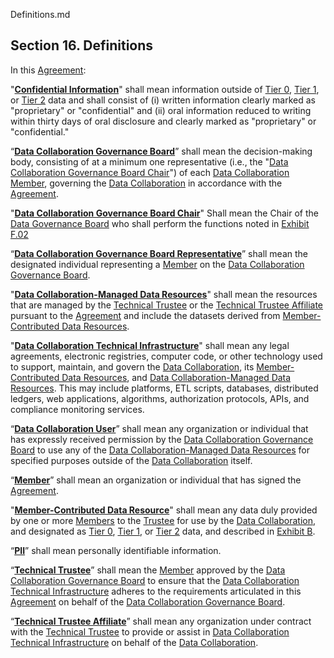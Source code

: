 Definitions.md

## Section 16. Definitions
In this [Agreement](Definition):

"**[Confidential Information](Definition)**" shall mean information outside of [Tier 0](Definition), [Tier 1](Definition), or [Tier 2](Definition) data and shall consist of (i) written information clearly marked as "proprietary" or "confidential" and (ii) oral information reduced to writing within thirty days of oral disclosure and clearly marked as "proprietary" or "confidential." 

“**[Data Collaboration Governance Board](Definition)**” shall mean the decision-making body, consisting of at a minimum one representative (i.e., the "[Data Collaboration Governance Board Chair](Definition)") of each [Data Collaboration Member](Definition), governing the [Data Collaboration](Definition) in accordance with the [Agreement](Definition).

"**[Data Collaboration Governance Board Chair](Definition)**" Shall mean the Chair of the [Data Governance Board](Definition) who shall perform the functions noted in [Exhibit F.02](Exhibit)

“**[Data Collaboration Governance Board Representative](Definition)**” shall mean the designated individual representing a [Member](Definition) on the [Data Collaboration Governance Board](Definition).

"**[Data Collaboration-Managed Data Resources](Definition)**"  shall mean the resources that are managed by the [Technical Trustee](Definition) or the [Technical Trustee Affiliate](Definition) pursuant to the [Agreement](Definition) and include the datasets derived from [Member-Contributed Data Resources](Definition).

"**[Data Collaboration Technical Infrastructure](Definition)**" shall mean any legal agreements, electronic registries, computer code, or other technology used to support, maintain, and govern the [Data Collaboration](Definition), its [Member-Contributed Data Resources](Definition), and [Data Collaboration-Managed Data Resources](Definition). This may include platforms, ETL scripts, databases, distributed ledgers, web applications, algorithms, authorization protocols, APIs, and compliance monitoring services.

“**[Data Collaboration User](Definition)**” shall mean any organization or individual that has expressly received permission by the [Data Collaboration Governance Board](Definition) to use any of the [Data Collaboration-Managed Data Resources](Definition) for specified purposes outside of the [Data Collaboration](Definition) itself.

“**[Member](Definition)**” shall mean an organization or individual that has signed the [Agreement](Definition).

"**[Member-Contributed Data Resource](Definition)**" shall mean any data duly provided by one or more [Members](Definition) to the [Trustee](Definition) for use by the [Data Collaboration](Definition), and designated as [Tier 0](Definition), [Tier 1](Definition), or [Tier 2](Definition) data, and described in [Exhibit B](Exhibit).

“**[PII](Definition)**” shall mean personally identifiable information.

“**[Technical Trustee](Definition)**” shall mean the [Member](Definition) approved by the [Data Collaboration Governance Board](Definition) to ensure that the [Data Collaboration Technical Infrastructure](Definition) adheres to the requirements articulated in this [Agreement](Definition) on behalf of the [Data Collaboration Governance Board](Definition).

“**[Technical Trustee Affiliate](Definition)**” shall mean any organization under contract with the [Technical Trustee](Definition) to provide or assist in [Data Collaboration Technical Infrastructure](Definition) on behalf of the [Data Collaboration](Definition).
